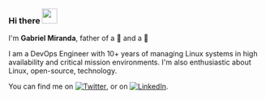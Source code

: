 ### Hi there <img src="https://raw.githubusercontent.com/gabriel8fm/gabriel8fm/master/wave.gif" width="30px">

I'm **Gabriel Miranda**, father of a :girl: and a :boy:

I am a DevOps Engineer with 10+ years of managing Linux systems in high availability and critical mission environments. I'm also enthusiastic about Linux, open-source, technology.

<!--
**gabriel8fm/gabriel8fm** is a ✨ _special_ ✨ repository because its `README.md` (this file) appears on your GitHub profile.

Here are some ideas to get you started:

- 🔭 I’m currently working on ...
- 🌱 I’m currently learning ...
- 👯 I’m looking to collaborate on ...
- 🤔 I’m looking for help with ...
- 💬 Ask me about ...
- 📫 How to reach me: ...
- 😄 Pronouns: ...
- ⚡ Fun fact: ...
-->


<!-- Actual text -->

You can find me on [![Twitter][1.2]][1], or on [![LinkedIn][2.2]][2].

<!-- Icons -->

[1.2]: http://i.imgur.com/wWzX9uB.png (twitter icon without padding)
[2.2]: https://raw.githubusercontent.com/gabriel8fm/gabriel8fm/master/linkedin-3-16.png (LinkedIn icon without padding)

<!-- Links to your social media accounts -->

[1]: https://twitter.com/gabriel8fm
[2]: https://www.linkedin.com/in/gabriel8fm/
